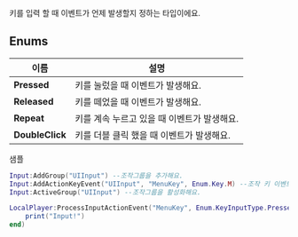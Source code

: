 
키를 입력 할 때 이벤트가 언제 발생할지 정하는 타입이에요. 
## **Enums**

 **이름** | **설명** |
 --- | --- |
**Pressed** |키를 눌렀을 때 이벤트가 발생해요. |
**Released** |키를 떼었을 때 이벤트가 발생해요. |
**Repeat** |키를 계속 누르고 있을 때 이벤트가 발생해요. |
**DoubleClick** |키를 더블 클릭 했을 때 이벤트가 발생해요. |

샘플 

```lua
Input:AddGroup("UIInput") --조작그룹을 추가해요.
Input:AddActionKeyEvent("UIInput", "MenuKey", Enum.Key.M) --조작 키 이벤트를 추가해요.
Input:ActiveGroup("UIInput") --조작그룹을 활성화해요.

LocalPlayer:ProcessInputActionEvent("MenuKey", Enum.KeyInputType.Pressed, function() --조작이 발생했을때 처리할 이벤트를 등록해요.
    print("Input!")
end)
```
